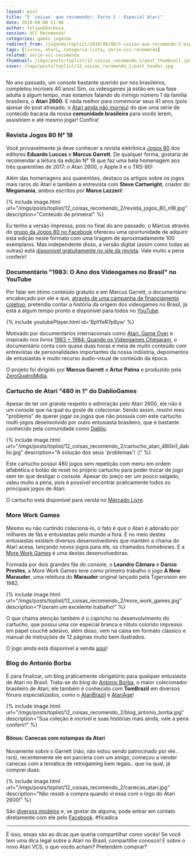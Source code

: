 ```yaml
---
layout: post
title: "5 'coisas' que recomendo!: Parte 2 - Especial Atari"
date: 2018-08-08 21:00
author: felipebbarbosa
session: VCC Recomenda!
categories: games jogando
redirect_from: /jogando/toplist/2018/08/08/5-coisas-que-recomendo-2-especial-atari0.html
tags: [livros, atari, categoria-lista, serie-vcc-recomenda]
related: serie-vcc-recomenda
thumbnail: /imgs/posts/toplist/12_coisas_recomendo_2/post_thumbnail.jpg
cover: /imgs/posts/toplist/12_coisas_recomendo_2/post_header.jpg
---
```


No ano passado, um console bastante querido por nós brasileiros, completou incríveis 40 anos!
Sim, os videogames já estão em sua fase adulta à algum tempo, mas estamos falando do inimigo número 1 da família brasileira, o **Atari 2600**.
E nada melhor para comemorar seus 41 anos (pois apesar do post atrasado, o [Atari ainda não morreu](https://tecnoblog.net/251667/atari-vcs-linux-8-gb-ram/))
do que uma série de conteúdo bacana da nossa **comunidade brasileira** para vocês lerem, assistirem e até mesmo jogar! Confira!

<!--more-->

### Revista Jogos 80 N° 18

Você provavelmente já deve conhecer a revista eletrônica [Jogos 80](http://www.jogos80.com.br/) dos
editores **Eduardo Luccas** e **Marcus Garrett**. De qualquer forma, gostaria de recomendar a
leitura da edição N° 18 que faz uma bela homenagem aos três quarentões de 2017:
o Atari 2600, o Apple II e o TRS-80!

Além das homenagens aos quarentões, destaco os artigos sobre os jogos mais raros
do Atari e também a entrevista com **Steve Cartwright**, criador do **Megamania**, ambos escritos
por **Marco Lazzeri**!

{% include image.html
  url="/imgs/posts/toplist/12_coisas_recomendo_2/revista_jogos_80_n18.jpg"
  description="Conteúdo de primeira!" %}

Eu tenho a versão impressa, pois no final do ano passado, o Marcus através do [grupo da Jogos 80 no Facebook](https://www.facebook.com/groups/153687201423902/) ofereceu uma oportunidade de adquirir
esta edição neste formato com uma tiragem de aproximadamente 100 exemplares.
Mas independente disso, a versão digital (assim como todas as outras)
está [disponível gratuitamente no site da revista](http://garrettimus.org/Jogos80/jogos80-18.pdf).
Vale muito a pena conferir!

### Documentário "1983: O Ano dos Videogames no Brasil" no YouTube

Por falar em ótimo conteúdo gratuito e em Marcus Garrett, o documentário encabeçado por ele e que,
[através de uma campanha de financiamento coletivo](/noticias/2015/03/03/documentario-1983-ano-dos-videogames-no-brasil.html),
pretendia contar a história da origem dos videogames no Brasil, já está a algum tempo pronto e disponível para todos no
[YouTube](https://www.youtube.com/watch?v=BpYfeR7p8yw).

{% include youtubePlayer.html id='BpYfeR7p8yw' %}

Motivado por documentários internacionais como [Atari: Game Over](https://en.wikipedia.org/wiki/Atari:_Game_Over) e inspirado nos livros
[1983 + 1984: Quando os Videogames Chegaram](http://memoriadovideogame.com.br/index.php?page=1983-1984-quando-os-videogames-chegaram), o documentário conta com quase duas horas e meia de muito conteúdo com entrevistas de personalidades importantes da nossa
indústria, depoimentos de entusiastas e muito recurso áudio-visual de conteúdo da época.

O projeto foi dirigido por **Marcus Garrett** e **Artur Palma** e produzido pela [ZeroQuatroMidia](https://www.youtube.com/channel/UCwwpIM7m5okYGF-BcMUm6TA).

### Cartucho de Atari "480 in 1" do DablioGames

Apesar de ter um grande respeito e admiração pelo Atari 2600, ele não é um console que na qual eu
goste de colecionar. Sendo assim, resolvi meu "problema" de querer jogar os jogos que não
possuía com este cartucho multi-jogos desenvolvido por outro entusiasta brasileiro, que é bastante conhecido
pela comunidade como [Dablio](http://dabliogames.blogspot.com/).

{% include image.html
  url="/imgs/posts/toplist/12_coisas_recomendo_2/cartucho_atari_480in1_dablio.jpg"
  description="A solução dos seus 'problemas'! :)" %}

Este cartucho possui 480 jogos sem repetição com menu em ordem alfabética e botão de reset no próprio cartucho para
poder trocar de jogo sem ter que desligar o console. Apesar do preço ser um pouco salgado, valeu muito a pena, pois é
possível encontrar praticamente todos os principais jogos de Atari.

O cartucho está disponível para venda no [Mercado Livre](https://produto.mercadolivre.com.br/MLB-696810346-480-jogos-de-atari-com-menu-na-tela-e-boto-reset-incrivel--_JM).

### More Work Games

Mesmo eu não curtindo colecioná-lo, o fato é que o Atari é adorado por milhares de fãs e entusiastas pelo mundo a fora. E no meio destes entusiastas existem
diversos desenvolvedores que mantém a chama do Atari acesa, lançando novos jogos para ele, os chamados _homebrews_. E a [More Work Games](http://morework.com.br/site/anm-a-new-marauder-pt-br) é uma destas desenvolvedoras.

Formada por dois grandes fãs do console, o **Leandro Câmara** e **Darcio Prestes**, a More Work Games teve como primeiro trabalho o
jogo **A New Marauder**, uma releitura do **Marauder** original lançado pela Tigervision em 1982.

{% include image.html
  url="/imgs/posts/toplist/12_coisas_recomendo_2/more_work_games.jpg"
  description="Fizeram um excelente trabalho!" %}

O que chama atenção também é o capricho no desenvolvimento do cartucho, que possui uma cor especial branca e rótulo colorido impresso em papel couchê adesivo, além disso, vem na caixa em formato clássico e manual de instruções de 12 páginas muito bem ilustrados.

O jogo ainda está disponível a venda [aqui](http://morework.com.br/site/anm-comprar-pt-br)!

### Blog do Antonio Borba

E para finalizar, um blog praticamente obrigatório para qualquer entusiasta de Atari no Brasil. Trata-se do blog do
[Antonio Borba](https://www.antonioborba.com/category/atari/), o maior colecionador brasileiro de Atari,
ele também é conhecido com **TomBrazil** em diversos fóruns especializados, como o [AtariBrazil](http://forum.ataribrazil.com/index.php?sid=f4534236e518282389f68f4744bd944c) e
[AtariAge](http://www.atariage.com/)!

{% include image.html
  url="/imgs/posts/toplist/12_coisas_recomendo_2/blog_antonio_borba.jpg"
  description="Sua coleção é incrível e suas histórias mais ainda, vale a pena conferir!" %}

#### Bônus: Canecas com estampas da Atari

Novamente sobre o Garrett (não, não estou sendo patrocinado por ele.. rsrs), recentemente ele
em parceria com um amigo, começou a vender canecas com a temática de retrogaming bem legais.. que na qual, já
comprei duas:

{% include image.html
  url="/imgs/posts/toplist/12_coisas_recomendo_2/canecas_atari.jpg"
  description="Não resisti a compra quando vi essa com o logo do Atari 2600!" %}

São [diversos modelos](https://drive.google.com/drive/folders/1CUEkuhBWcVqMue6fgVvg8W_2Z6JPkH5q) e, se gostar
de alguma, pode entrar em contato diretamente com ele pelo [Facebook](https://www.facebook.com/Garrettimus). #ficadica

---

É isso, essas são as dicas que queria compartilhar como vocês! Se você tem uma dica legal sobre a Atari no Brasil, compartilhe conosco! E sobre o novo Atari VCS, o que vocês acham? Pretendem comprar?
